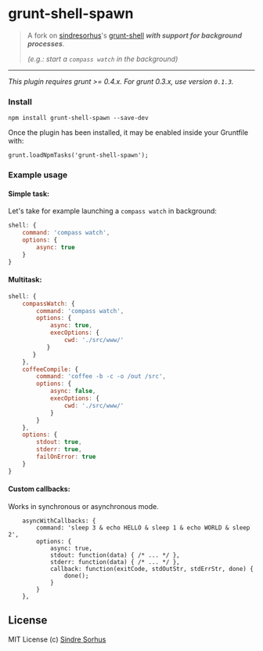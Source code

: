 # grunt-shell-spawn

> A fork on [sindresorhus][1]'s [grunt-shell][2] ***with support for background processes***.
>  
> *(e.g.: start a `compass watch` in the background)*

-----

*This plugin requires grunt >= 0.4.x. For grunt 0.3.x, use version `0.1.3`.*

### Install

    npm install grunt-shell-spawn --save-dev

Once the plugin has been installed, it may be enabled inside your Gruntfile with:

    grunt.loadNpmTasks('grunt-shell-spawn');

### Example usage

#### Simple task:

Let's take for example launching a `compass watch` in background:

```javascript
shell: {
    command: 'compass watch',
    options: {
        async: true
    }
}
```

#### Multitask:

```javascript
shell: {
    compassWatch: {
        command: 'compass watch',
        options: {
            async: true,
            execOptions: {
                cwd: './src/www/'
           }
       }
    },
    coffeeCompile: {
        command: 'coffee -b -c -o /out /src',
        options: {
            async: false,
            execOptions: {
                cwd: './src/www/'
            }
        }
    },
    options: {
        stdout: true,
        stderr: true,
        failOnError: true
    }
}
```

#### Custom callbacks:

Works in synchronous or asynchronous mode.

```
    asyncWithCallbacks: {
        command: 'sleep 3 & echo HELLO & sleep 1 & echo WORLD & sleep 2',
        options: {
            async: true,
            stdout: function(data) { /* ... */ },
            stderr: function(data) { /* ... */ },
            callback: function(exitCode, stdOutStr, stdErrStr, done) { 
                done();
            }
        }
    }, 
```





## License

MIT License
(c) [Sindre Sorhus](http://sindresorhus.com)


[1]: https://github.com/sindresorhus
[2]: https://github.com/sindresorhus/grunt-shell

